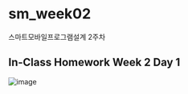 # sm_week02
스마트모바일프로그램설계 2주차   
## In-Class Homework Week 2 Day 1   
![image](https://user-images.githubusercontent.com/57963888/110408576-29066980-80c9-11eb-9ba2-414530f51953.png)   
